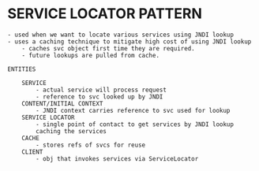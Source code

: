 # SERVICE LOCATOR PATTERN

    - used when we want to locate various services using JNDI lookup
    - uses a caching technique to mitigate high cost of using JNDI lookup
        - caches svc object first time they are required.
        - future lookups are pulled from cache. 
        
    ENTITIES
    
        SERVICE
            - actual service will process request
            - reference to svc looked up by JNDI
        CONTENT/INITIAL CONTEXT
            - JNDI context carries reference to svc used for lookup
        SERVICE LOCATOR
            - single point of contact to get services by JNDI lookup
            caching the services
        CACHE
            - stores refs of svcs for reuse
        CLIENT
            - obj that invokes services via ServiceLocator
            
            
